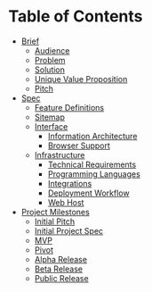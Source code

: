 # Table of Contents

* [Brief]()
    * [Audience]()
    * [Problem]()
    * [Solution]()
    * [Unique Value Proposition]()
    * [Pitch]()
* [Spec]()
    * [Feature Definitions]()
    * [Sitemap]()
    * [Interface]()
      * [Information Architecture]()
      * [Browser Support]()
    * [Infrastructure]()
      * [Technical Requirements]()
      * [Programming Languages]()
      * [Integrations]()
      * [Deployment Workflow]()
      * [Web Host]()
* [Project Milestones]()
   * [Initial Pitch]()
   * [Initial Project Spec]()
   * [MVP]()
   * [Pivot]()
   * [Alpha Release]()
   * [Beta Release]()
   * [Public Release]()
